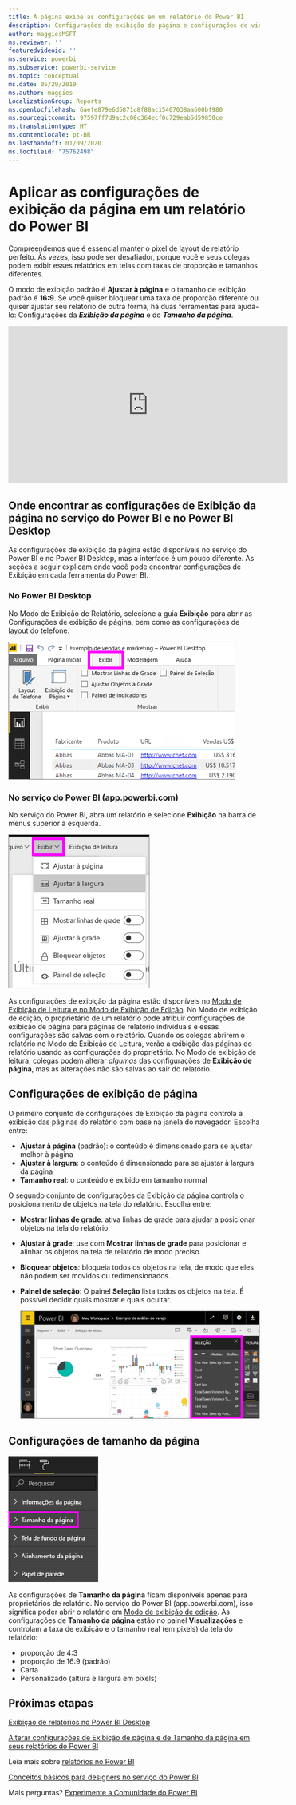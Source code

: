 ```yaml
---
title: A página exibe as configurações em um relatório do Power BI
description: Configurações de exibição de página e configurações de visualização de página para um relatório
author: maggiesMSFT
ms.reviewer: ''
featuredvideoid: ''
ms.service: powerbi
ms.subservice: powerbi-service
ms.topic: conceptual
ms.date: 05/29/2019
ms.author: maggies
LocalizationGroup: Reports
ms.openlocfilehash: 6aefe879e6d5871c8f88ac15407038aa600bf980
ms.sourcegitcommit: 97597ff7d9ac2c08c364ecf0c729eab5d59850ce
ms.translationtype: HT
ms.contentlocale: pt-BR
ms.lasthandoff: 01/09/2020
ms.locfileid: "75762498"
---
```

# <a name="apply-page-display-settings-in-a-power-bi-report"></a>Aplicar as configurações de exibição da página em um relatório do Power BI
Compreendemos que é essencial manter o pixel de layout de relatório perfeito. Às vezes, isso pode ser desafiador, porque você e seus colegas podem exibir esses relatórios em telas com taxas de proporção e tamanhos diferentes. 

O modo de exibição padrão é **Ajustar à página** e o tamanho de exibição padrão é **16:9**. Se você quiser bloquear uma taxa de proporção diferente ou quiser ajustar seu relatório de outra forma, há duas ferramentas para ajudá-lo: Configurações da ***Exibição da página*** e do ***Tamanho da página***.


<iframe width="560" height="315" src="https://www.youtube.com/embed/5tg-OXzxe2g" frameborder="0" allowfullscreen></iframe>


## <a name="where-to-find-page-view-settings-in-the-power-bi-service-and-power-bi-desktop"></a>Onde encontrar as configurações de Exibição da página no serviço do Power BI e no Power BI Desktop
As configurações de exibição da página estão disponíveis no serviço do Power BI e no Power BI Desktop, mas a interface é um pouco diferente. As seções a seguir explicam onde você pode encontrar configurações de Exibição em cada ferramenta do Power BI.

### <a name="in-power-bi-desktop"></a>No Power BI Desktop
No Modo de Exibição de Relatório, selecione a guia **Exibição** para abrir as Configurações de exibição de página, bem como as configurações de layout do telefone.

  ![Configurações de exibição da página da área de trabalho](media/power-bi-report-display-settings/power-bi-desktop-view-settings.png)

### <a name="in-the-power-bi-service-apppowerbicom"></a>No serviço do Power BI (app.powerbi.com)
No serviço do Power BI, abra um relatório e selecione **Exibição** na barra de menus superior à esquerda.

![configurações de exibição da página de serviço](media/power-bi-report-display-settings/power-bi-change-page-view.png)

As configurações de exibição da página estão disponíveis no [Modo de Exibição de Leitura e no Modo de Exibição de Edição](consumer/end-user-reading-view.md). No Modo de exibição de edição, o proprietário de um relatório pode atribuir configurações de exibição de página para páginas de relatório individuais e essas configurações são salvas com o relatório. Quando os colegas abrirem o relatório no Modo de Exibição de Leitura, verão a exibição das páginas do relatório usando as configurações do proprietário. No Modo de exibição de leitura, colegas podem alterar *algumas* das configurações de **Exibição de página**, mas as alterações não são salvas ao sair do relatório.

## <a name="page-view-settings"></a>Configurações de exibição de página
O primeiro conjunto de configurações de Exibição da página controla a exibição das páginas do relatório com base na janela do navegador. Escolha entre:

* **Ajustar à página** (padrão): o conteúdo é dimensionado para se ajustar melhor à página
* **Ajustar à largura**: o conteúdo é dimensionado para se ajustar à largura da página
* **Tamanho real**: o conteúdo é exibido em tamanho normal

O segundo conjunto de configurações da Exibição da página controla o posicionamento de objetos na tela do relatório. Escolha entre:

* **Mostrar linhas de grade**: ativa linhas de grade para ajudar a posicionar objetos na tela do relatório.
* **Ajustar à grade**: use com **Mostrar linhas de grade** para posicionar e alinhar os objetos na tela de relatório de modo preciso. 
* **Bloquear objetos**: bloqueia todos os objetos na tela, de modo que eles não podem ser movidos ou redimensionados.
* **Painel de seleção**: O painel **Seleção** lista todos os objetos na tela. É possível decidir quais mostrar e quais ocultar.

    ![painel Seleção](media/power-bi-report-display-settings/power-bi-selection-pane.png)



## <a name="page-size-settings"></a>Configurações de tamanho da página
![alterar configurações de tamanho da página](media/power-bi-report-display-settings/power-bi-page-size.png)

As configurações de **Tamanho da página** ficam disponíveis apenas para proprietários de relatório. No serviço do Power BI (app.powerbi.com), isso significa poder abrir o relatório em [Modo de exibição de edição](consumer/end-user-reading-view.md). As configurações de **Tamanho da página** estão no painel **Visualizações** e controlam a taxa de exibição e o tamanho real (em pixels) da tela do relatório:   

* proporção de 4:3
* proporção de 16:9 (padrão)
* Carta
* Personalizado (altura e largura em pixels)

## <a name="next-steps"></a>Próximas etapas
[Exibição de relatórios no Power BI Desktop](desktop-report-view.md)

[Alterar configurações de Exibição de página e de Tamanho da página em seus relatórios do Power BI](consumer/end-user-report-view.md)

Leia mais sobre [relatórios no Power BI](consumer/end-user-reports.md)

[Conceitos básicos para designers no serviço do Power BI](service-basic-concepts.md)

Mais perguntas? [Experimente a Comunidade do Power BI](https://community.powerbi.com/)

